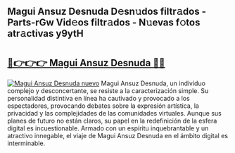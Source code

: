 ## Magui Ansuz Desnuda D𝚎sn𝚞dos filtr𝚊dos - Parts-rGw Vid𝚎os filtr𝚊dos - N𝚞evas f𝚘tos atr𝚊ctivas y9ytH

# <h2><a href="http://mbc3kpb.tromn.icu/?c=Magui+Ansuz+Desnuda">🔗👉👉👉 Magui Ansuz Desnuda 🔗🔗</a></h2>

[![Magui Ansuz Desnuda nuevo](https://i.imgur.com/pEAQMta.gif)](http://mbc3kpb.tromn.icu/?c=Magui+Ansuz+Desnuda)
Magui Ansuz Desnuda, un individuo complejo y desconcertante, se resiste a la caracterización simple. Su personalidad distintiva en línea ha cautivado y provocado a los espectadores, provocando debates sobre la expresión artística, la privacidad y las complejidades de las comunidades virtuales. Aunque sus planes de futuro no están claros, su papel en la redefinición de la esfera digital es incuestionable. Armado con un espíritu inquebrantable y un atractivo innegable, el viaje de Magui Ansuz Desnuda en el ámbito digital es interminable.
